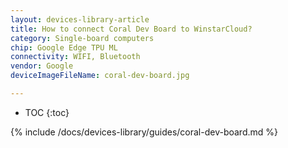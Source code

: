 ```yaml
---
layout: devices-library-article
title: How to connect Coral Dev Board to WinstarCloud?
category: Single-board computers
chip: Google Edge TPU ML
connectivity: WIFI, Bluetooth
vendor: Google
deviceImageFileName: coral-dev-board.jpg

---
```



* TOC
{:toc}

{% include /docs/devices-library/guides/coral-dev-board.md %}